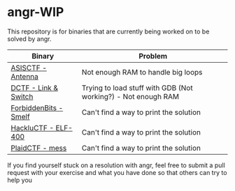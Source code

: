 # angr-WIP
This repository is for binaries that are currently being worked on to be solved
by angr.

| Binary | Problem  |
|--------|----------|
| [ASISCTF - Antenna](./asis-ctf-finals-2014/antenna) | Not enough RAM to handle big loops |
| [DCTF - Link & Switch](./dctf-2015/link-and-switch-200) | Trying to load stuff with GDB (Not working?) - Not enough RAM |
| [ForbiddenBits - Smelf](./forbiddenbits-ctf-2013/smelf) | Can't find a way to print the solution |
| [HackluCTF - ELF-400](hackluctf-2013/elf-400) | Can't find a way to print the solution |
| [PlaidCTF - mess](./plaidctf-2013/mess) | Can't find a way to print the solution |

If you find yourself stuck on a resolution with angr, feel free to submit a pull
request with your exercise and what you have done so that others can try to help
you

